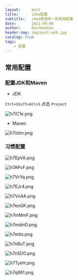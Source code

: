 ```yaml
---
layout:     post
title:      idea配置
subtitle:   idea使用的一些常用配置
date:       2021-09-08
author:     RainbomSea
header-img: img/post-web.jpg
catalog: true
tags:
    - 配置
---
```


## 常用配置

### 配置JDK和Maven

* JDK

`Ctrl+Shift+Alt+S` 点击 `Project`

![h7iC1e.png](https://z3.ax1x.com/2021/09/08/h7iC1e.png)

* Maven

![h7izbn.png](https://z3.ax1x.com/2021/09/08/h7izbn.png)

### 习惯配置

![h7EpVA.png](https://z3.ax1x.com/2021/09/08/h7EpVA.png)

![h7APcF.png](https://z3.ax1x.com/2021/09/08/h7APcF.png)

![h7VrYq.png](https://z3.ax1x.com/2021/09/08/h7VrYq.png)

![h7EJr4.png](https://z3.ax1x.com/2021/09/08/h7EJr4.png)

![h7VxAA.png](https://z3.ax1x.com/2021/09/08/h7VxAA.png)

![h7eoQK.png](https://z3.ax1x.com/2021/09/08/h7eoQK.png)

![h7mMmF.png](https://z3.ax1x.com/2021/09/08/h7mMmF.png)

![h7mdmD.png](https://z3.ax1x.com/2021/09/08/h7mdmD.png)

![h7mIts.png](https://z3.ax1x.com/2021/09/08/h7mIts.png)

![h7nBuT.png](https://z3.ax1x.com/2021/09/08/h7nBuT.png)

![h7n5DO.png](https://z3.ax1x.com/2021/09/08/h7n5DO.png)

![h7TyeH.png](https://z3.ax1x.com/2021/09/08/h7TyeH.png)

![h7q891.png](https://z3.ax1x.com/2021/09/08/h7q891.png)
